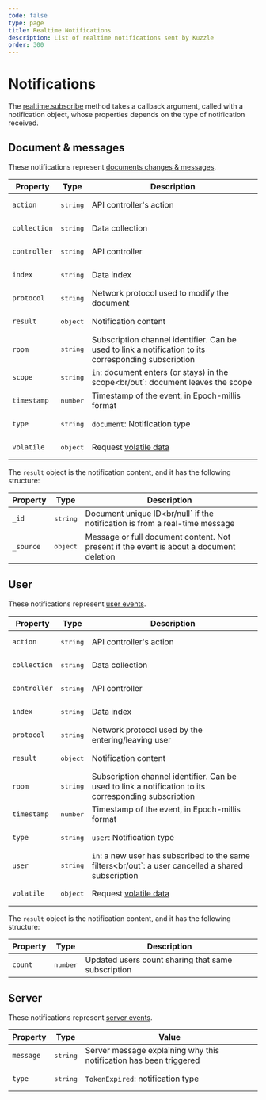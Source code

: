 ```yaml
---
code: false
type: page
title: Realtime Notifications
description: List of realtime notifications sent by Kuzzle
order: 300
---
```


# Notifications

The [realtime.subscribe](/sdk/js/7/controllers/realtime) method takes a callback argument, called with a notification object, whose properties depends on the type of notification received.

## Document & messages

These notifications represent [documents changes & messages](/core/2/api/essentials/notifications#documents-changes-messages).

| Property     | Type              | Description                                                                                           |
| ------------ | ----------------- | ----------------------------------------------------------------------------------------------------- |
| `action`     | <pre>string</pre> | API controller's action                                                                               |
| `collection` | <pre>string</pre> | Data collection                                                                                       |
| `controller` | <pre>string</pre> | API controller                                                                                        |
| `index`      | <pre>string</pre> | Data index                                                                                            |
| `protocol`   | <pre>string</pre> | Network protocol used to modify the document                                                          |
| `result`     | <pre>object</pre> | Notification content                                                                                  |
| `room`       | <pre>string</pre> | Subscription channel identifier. Can be used to link a notification to its corresponding subscription |
| `scope`      | <pre>string</pre> | `in`: document enters (or stays) in the scope<br/out`: document leaves the scope                      |
| `timestamp`  | <pre>number</pre> | Timestamp of the event, in Epoch-millis format                                                        |
| `type`       | <pre>string</pre> | `document`: Notification type                                                                         |
| `volatile`   | <pre>object</pre> | Request [volatile data](/core/2/api/essentials/volatile-data)                                        |

The `result` object is the notification content, and it has the following structure:

| Property  | Type              | Description                                                                             |
| --------- | ----------------- | --------------------------------------------------------------------------------------- |
| `_id`     | <pre>string</pre> | Document unique ID<br/null` if the notification is from a real-time message             |
| `_source` | <pre>object</pre> | Message or full document content. Not present if the event is about a document deletion |

## User

These notifications represent [user events](/core/2/api/essentials/notifications#user-notification).

| Property     | Type              | Description                                                                                           |
| ------------ | ----------------- | ----------------------------------------------------------------------------------------------------- |
| `action`     | <pre>string</pre> | API controller's action                                                                               |
| `collection` | <pre>string</pre> | Data collection                                                                                       |
| `controller` | <pre>string</pre> | API controller                                                                                        |
| `index`      | <pre>string</pre> | Data index                                                                                            |
| `protocol`   | <pre>string</pre> | Network protocol used by the entering/leaving user                                                    |
| `result`     | <pre>object</pre> | Notification content                                                                                  |
| `room`       | <pre>string</pre> | Subscription channel identifier. Can be used to link a notification to its corresponding subscription |
| `timestamp`  | <pre>number</pre> | Timestamp of the event, in Epoch-millis format                                                        |
| `type`       | <pre>string</pre> | `user`: Notification type                                                                             |
| `user`       | <pre>string</pre> | `in`: a new user has subscribed to the same filters<br/out`: a user cancelled a shared subscription   |
| `volatile`   | <pre>object</pre> | Request [volatile data](/core/2/api/essentials/volatile-data)                                        |

The `result` object is the notification content, and it has the following structure:

| Property | Type              | Description                                        |
| -------- | ----------------- | -------------------------------------------------- |
| `count`  | <pre>number</pre> | Updated users count sharing that same subscription |

## Server

These notifications represent [server events](/core/2/api/essentials/notifications#server-notification).

| Property  | Type              | Value                                                              |
| --------- | ----------------- | ------------------------------------------------------------------ |
| `message` | <pre>string</pre> | Server message explaining why this notification has been triggered |
| `type`    | <pre>string</pre> | `TokenExpired`: notification type                                  |
